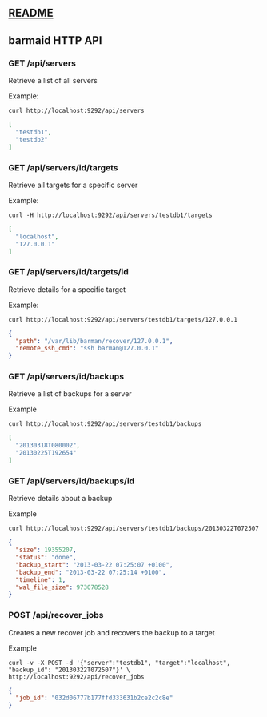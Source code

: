 ## [README](README.md)

## barmaid HTTP API

### GET /api/servers

Retrieve a list of all servers

Example:

    curl http://localhost:9292/api/servers

```json
[
  "testdb1",
  "testdb2"
]
```

### GET /api/servers/id/targets

Retrieve all targets for a specific server

Example:

    curl -H http://localhost:9292/api/servers/testdb1/targets

```json
[
  "localhost",
  "127.0.0.1"
]
```

### GET /api/servers/id/targets/id

Retrieve details for a specific target

Example:

    curl http://localhost:9292/api/servers/testdb1/targets/127.0.0.1

```json
{
  "path": "/var/lib/barman/recover/127.0.0.1",
  "remote_ssh_cmd": "ssh barman@127.0.0.1"
}
```

### GET /api/servers/id/backups

Retrieve a list of backups for a server

Example
  
    curl http://localhost:9292/api/servers/testdb1/backups

```json
[
  "20130318T080002",
  "20130225T192654"
]
```

### GET /api/servers/id/backups/id

Retrieve details about a backup

Example

    curl http://localhost:9292/api/servers/testdb1/backups/20130322T072507

```json
{
  "size": 19355207,
  "status": "done",
  "backup_start": "2013-03-22 07:25:07 +0100",
  "backup_end": "2013-03-22 07:25:14 +0100",
  "timeline": 1,
  "wal_file_size": 973078528
}
```

### POST /api/recover_jobs

Creates a new recover job and recovers the backup to a target

Example

    curl -v -X POST -d '{"server":"testdb1", "target":"localhost", "backup_id": "20130322T072507"}' \
    http://localhost:9292/api/recover_jobs
    
```json
{
  "job_id": "032d06777b177ffd333631b2ce2c2c8e"
}
```
